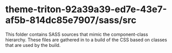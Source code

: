# theme-triton-92a39a39-ed7e-43e7-af5b-814dc85e7907/sass/src

This folder contains SASS sources that mimic the component-class hierarchy. These files
are gathered in to a build of the CSS based on classes that are used by the build.
